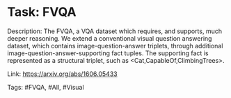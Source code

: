 Task: FVQA
===========
Description: The FVQA, a VQA dataset which requires, and supports, much deeper reasoning. We extend a conventional visual question answering dataset, which contains image-question-answer triplets, through additional image-question-answer-supporting fact tuples. The supporting fact is represented as a structural triplet, such as <Cat,CapableOf,ClimbingTrees>.

Link: https://arxiv.org/abs/1606.05433

Tags: #FVQA, #All, #Visual
